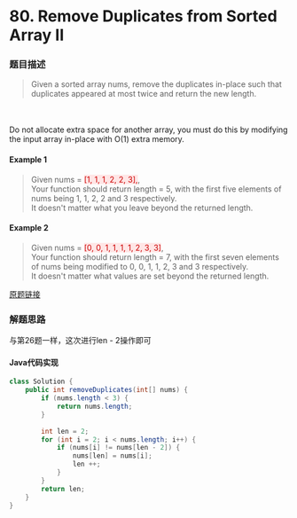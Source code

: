 # 80. Remove Duplicates from Sorted Array II
### 题目描述

>Given a sorted array nums, remove the duplicates in-place such that duplicates appeared at most twice and return the new length.
<br>
<br>Do not allocate extra space for another array, you must do this by modifying the input array in-place with O(1) extra memory.

#### Example 1
> Given nums = <span style="background-color:#ffe6e6"><font color=#cc0000 >[1, 1, 1, 2, 2, 3],</font></span>,
<br>Your function should return length = 5, with the first five elements of nums being 1, 1, 2, 2 and 3 respectively.
<br>It doesn't matter what you leave beyond the returned length.

#### Example 2
>Given nums = <span style="background-color:#ffe6e6"><font color=#cc0000 >[0, 0, 1, 1, 1, 1, 2, 3, 3]</font></span>,
<br>Your function should return length = 7, with the first seven elements of nums being modified to 0, 0, 1, 1, 2, 3 and 3 respectively.
<br>It doesn't matter what values are set beyond the returned length.

[原题链接](https://leetcode.com/problems/remove-duplicates-from-sorted-array-ii/)

### 解题思路
与第26题一样，这次进行len - 2操作即可  

#### Java代码实现

```java
class Solution {
    public int removeDuplicates(int[] nums) {
        if (nums.length < 3) { 
            return nums.length;
        }
        
        int len = 2;
        for (int i = 2; i < nums.length; i++) {
            if (nums[i] != nums[len - 2]) {
                nums[len] = nums[i];
                len ++;
            }
        }
        return len;
    }
}
```